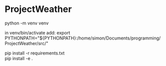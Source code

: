 # ProjectWeather
python -m venv venv

in venv/bin/activate add:
export PYTHONPATH="${PYTHONPATH}:/home/simon/Documents/programming/ProjectWeather/src/"

pip install -r requirements.txt <br />
pip install -e .
